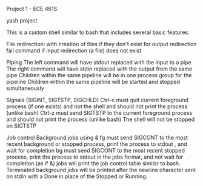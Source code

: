 Project 1 - ECE 461S

yash project

This is a custom shell similar to bash that includes several basic features:

File redirection:
  with creation of files if they don't exist for output redirection
  fail command if input redirection (a file) does not exist

Piping
  The left command will have stdout replaced with the input to a pipe
  The right command will have stdin replaced with the output from the same pipe
  Children within the same pipeline will be in one process group for the pipeline
  Children within the same pipeline will be started and stopped simultaneously

Signals (SIGINT, SIGTSTP, SIGCHLD)
  Ctrl-c must quit current foreground process (if one exists) and not the shell and should not print the process (unlike bash)
  Ctrl-z must send SIGTSTP to the current foreground process and should not print the process (unlike bash)
  The shell will not be stopped on SIGTSTP

Job control
  Background jobs using &
  fg must send SIGCONT to the most recent background or stopped process, print the process to stdout , and wait for completion
  bg must send SIGCONT to the most recent stopped process, print the process to stdout in the jobs format, and not wait for completion (as if &)
  jobs will print the job control table similar to bash. 
  Terminated background jobs will be printed after the newline character sent on stdin with a Done in place of the Stopped or Running.


